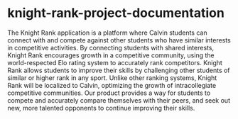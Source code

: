 # knight-rank-project-documentation

The Knight Rank application is a platform where Calvin students can connect with and compete against other students who have similar interests in competitive activities. By connecting students with shared interests, Knight Rank encourages growth in a competitive community, using the world-respected Elo rating system to accurately rank competitors. Knight Rank allows students to improve their skills by challenging other students of similar or higher rank in any sport. Unlike other ranking systems, Knight Rank will be localized to Calvin, optimizing the growth of intracollegiate competitive communities. Our product provides a way for students to compete and accurately compare themselves with their peers, and seek out new, more talented opponents to continue improving their skills.
